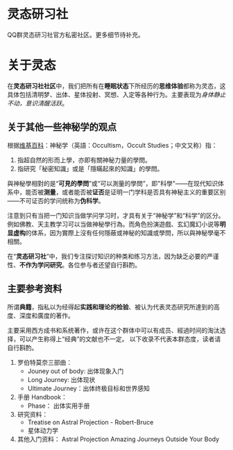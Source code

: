# 灵态研习社

QQ群灵态研习社官方私密社区。更多细节待补充。

# 关于灵态

在**灵态研习社社区**中，我们把所有在**睡眠状态**下所经历的**思维体验**都称为灵态，这具体包括清明梦、出体、星体投射、冥想、入定等各种行为。主要表现为*身体静止不动，意识清醒活跃*。

## 关于其他一些神秘学的观点

根据[维基百科](https://zh.wikipedia.org/wiki/神秘学)：神秘学（英語：Occultism，Occult Studies；中文又称）指：

1. 指超自然的形而上學，亦即有關神秘力量的學問。
2. 指研究「秘密知識」或是「隱瞞起來的知識」的學問。

與神秘學相對的是“**可見的學問**”或“可以測量的學問”，即"科學"——在现代知识体系中，能否被**测量**，或者能否被**证否**是证明一门学科是否具有神秘主义的重要区别——不可证否的学问统称为**伪科学**。

注意到只有当把一门知识当做学问学习时，才具有关于“神秘学”和“科学”的区分。例如佛教、天主教学习可以当做神秘學行為。而角色扮演遊戲、玄幻魔幻小说等**明显虚构**的体系，因为實際上沒有任何隱蔽或神秘的知識或學問，所以與神秘學毫不相關。

在“**灵态研习社**”中，我们专注探讨知识的种类和练习方法，因为缺乏必要的严谨性、**不作为学问研究**。各位参与者还望自行斟酌。

## 主要参考资料

所谓**典籍**，指私以为经得起**实践和理论的检验**、被认为代表灵态研究所達到的高度、深度和廣度的著作。

主要采用西方成书和系统著作，或许在这个群体中可以有成员、經過时间的淘汰选择，可以产生称得上“经典”的文献也不一定。
以下收录不代表本群态度，读者请自行斟酌。

1. 罗伯特莫奈三部曲：
	* Jouney out of body: 出体现象入门
	* Long Journey: 出体现状
	* Ultimate Journey：出体终极目标和世界感知
2. 手册 Handbook：
	* Phase： 出体实用手册
3. 研究资料：
	* Treatise on Astral Projection - Robert-Bruce
	* 星体动力学
4. 其他入门资料：
	Astral Projection Amazing Journeys Outside Your Body